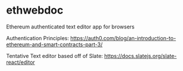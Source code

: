 # ethwebdoc
Ethereum authenticated text editor app for browsers

Authentication Principles: https://auth0.com/blog/an-introduction-to-ethereum-and-smart-contracts-part-3/

Tentative Text editor based off of Slate: https://docs.slatejs.org/slate-react/editor
